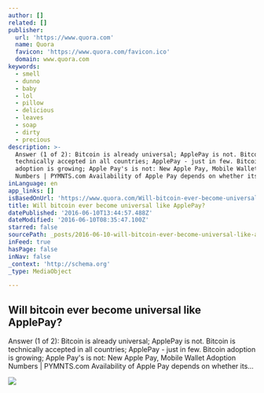 ```yaml
---
author: []
related: []
publisher:
  url: 'https://www.quora.com'
  name: Quora
  favicon: 'https://www.quora.com/favicon.ico'
  domain: www.quora.com
keywords:
  - smell
  - dunno
  - baby
  - lol
  - pillow
  - delicious
  - leaves
  - soap
  - dirty
  - precious
description: >-
  Answer (1 of 2): Bitcoin is already universal; ApplePay is not. Bitcoin is
  technically accepted in all countries; ApplePay - just in few. Bitcoin
  adoption is growing; Apple Pay's is not: New Apple Pay, Mobile Wallet Adoption
  Numbers | PYMNTS.com Availability of Apple Pay depends on whether its...
inLanguage: en
app_links: []
isBasedOnUrl: 'https://www.quora.com/Will-bitcoin-ever-become-universal-like-ApplePay'
title: Will bitcoin ever become universal like ApplePay?
datePublished: '2016-06-10T13:44:57.488Z'
dateModified: '2016-06-10T08:35:47.100Z'
starred: false
sourcePath: _posts/2016-06-10-will-bitcoin-ever-become-universal-like-applepay.md
inFeed: true
hasPage: false
inNav: false
_context: 'http://schema.org'
_type: MediaObject

---
```

<article style=""><h1>Will bitcoin ever become universal like ApplePay?</h1><p>Answer (1 of 2): Bitcoin is already universal; ApplePay is not. Bitcoin is technically accepted in all countries; ApplePay - just in few. Bitcoin adoption is growing; Apple Pay's is not: New Apple Pay, Mobile Wallet Adoption Numbers | PYMNTS.com Availability of Apple Pay depends on whether its...</p><img src="https://qsf.is.quoracdn.net/-images.new_grid.fb_share_default.pnge6dde9cfa6e03c43.png" /></article>
